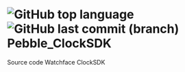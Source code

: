 ![GitHub top language](https://img.shields.io/github/languages/top/azagramac/Pebble_ClockSDK.svg) ![GitHub last commit (branch)](https://img.shields.io/github/last-commit/azagramac/Pebble_ClockSDK/master.svg)
Pebble_ClockSDK
===============

Source code Watchface ClockSDK
